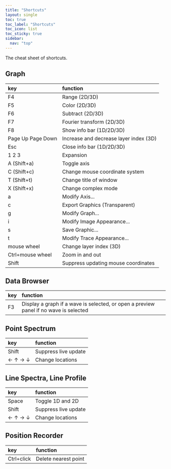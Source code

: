 ```yaml
---
title: "Shortcuts"
layout: single
toc: true
toc_label: "Shortcuts"
toc_icon: list
toc_sticky: true
sidebar:
  nav: "top"
---
```

The cheat sheet of shortcuts.

## Graph

| key | function |
|:---|:---|
| <span class="shortcuts_key">F4</span> | Range (2D/3D) |
| <span class="shortcuts_key">F5</span> | Color (2D/3D) |
| <span class="shortcuts_key">F6</span> | Subtract (2D/3D) |
| <span class="shortcuts_key">F7</span> | Fourier transform (2D/3D) |
| <span class="shortcuts_key">F8</span> | Show info bar (1D/2D/3D) |
| <span class="shortcuts_key">Page Up</span> <span class="shortcuts_key">Page Down</span> | Increase and decrease layer index (3D) |
| <span class="shortcuts_key">Esc</span> | Close info bar (1D/2D/3D) |
| <span class="shortcuts_key">1</span> <span class="shortcuts_key">2</span> <span class="shortcuts_key">3</span> | Expansion |
| <span class="shortcuts_key">A</span> (<span class="shortcuts_key">Shift</span>+<span class="shortcuts_key">a</span>) | Toggle axis |
| <span class="shortcuts_key">C</span> (<span class="shortcuts_key">Shift</span>+<span class="shortcuts_key">c</span>) | Change mouse coordinate system |
| <span class="shortcuts_key">T</span> (<span class="shortcuts_key">Shift</span>+<span class="shortcuts_key">t</span>) | Change title of window |
| <span class="shortcuts_key">X</span> (<span class="shortcuts_key">Shift</span>+<span class="shortcuts_key">x</span>) | Change complex mode |
| <span class="shortcuts_key">a</span> | Modify Axis... |
| <span class="shortcuts_key">c</span> | Export Graphics (Transparent) |
| <span class="shortcuts_key">g</span> | Modify Graph... |
| <span class="shortcuts_key">i</span> | Modify Image Appearance... |
| <span class="shortcuts_key">s</span> | Save Graphic... |
| <span class="shortcuts_key">t</span> | Modify Trace Appearance... |
| <span class="shortcuts_key">mouse wheel</span> | Change layer index (3D) |
| <span class="shortcuts_key">Ctrl</span>+<span class="shortcuts_key">mouse wheel</span> | Zoom in and out |
| <span class="shortcuts_key">Shift</span> | Suppress updating mouse coordinates |

## Data Browser

| key | function |
|:---|:---|
| <span class="shortcuts_key">F3</span> | Display a graph if a wave is selected, or open a preview panel if no wave is selected |

## Point Spectrum

| key | function |
|:---|:---|
| <span class="shortcuts_key">Shift</span> | Suppress live update |
| <span class="shortcuts_key">&#8592;</span> <span class="shortcuts_key">&#8593;</span> <span class="shortcuts_key">&#8594;</span> <span class="shortcuts_key">&#8595;</span> | Change locations |

## Line Spectra, Line Profile

| key | function |
|:---|:---|
| <span class="shortcuts_key">Space</span> | Toggle 1D and 2D |
| <span class="shortcuts_key">Shift</span> | Suppress live update |
| <span class="shortcuts_key">&#8592;</span> <span class="shortcuts_key">&#8593;</span> <span class="shortcuts_key">&#8594;</span> <span class="shortcuts_key">&#8595;</span> | Change locations |

## Position Recorder

| key | function |
|:---|:---|
| <span class="shortcuts_key">Ctrl</span>+<span class="shortcuts_key">click</span> | Delete nearest point |

